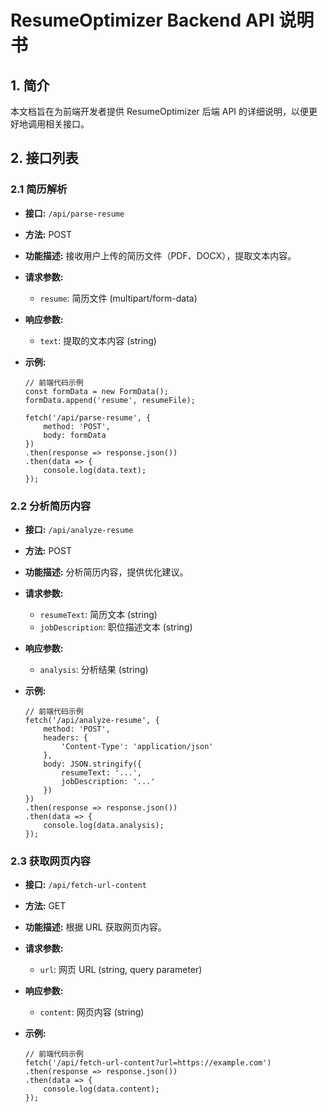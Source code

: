 # ResumeOptimizer Backend API 说明书

## 1. 简介

本文档旨在为前端开发者提供 ResumeOptimizer 后端 API 的详细说明，以便更好地调用相关接口。

## 2. 接口列表

### 2.1 简历解析

*   **接口:** `/api/parse-resume`
*   **方法:** POST
*   **功能描述:** 接收用户上传的简历文件（PDF、DOCX），提取文本内容。
*   **请求参数:**
    *   `resume`: 简历文件 (multipart/form-data)
*   **响应参数:**
    *   `text`: 提取的文本内容 (string)
*   **示例:**

    ```
    // 前端代码示例
    const formData = new FormData();
    formData.append('resume', resumeFile);

    fetch('/api/parse-resume', {
        method: 'POST',
        body: formData
    })
    .then(response => response.json())
    .then(data => {
        console.log(data.text);
    });
    ```

### 2.2 分析简历内容

*   **接口:** `/api/analyze-resume`
*   **方法:** POST
*   **功能描述:** 分析简历内容，提供优化建议。
*   **请求参数:**
    *   `resumeText`: 简历文本 (string)
    *   `jobDescription`: 职位描述文本 (string)
*   **响应参数:**
    *   `analysis`: 分析结果 (string)
*   **示例:**

    ```
    // 前端代码示例
    fetch('/api/analyze-resume', {
        method: 'POST',
        headers: {
            'Content-Type': 'application/json'
        },
        body: JSON.stringify({
            resumeText: '...',
            jobDescription: '...'
        })
    })
    .then(response => response.json())
    .then(data => {
        console.log(data.analysis);
    });
    ```

### 2.3 获取网页内容

*   **接口:** `/api/fetch-url-content`
*   **方法:** GET
*   **功能描述:** 根据 URL 获取网页内容。
*   **请求参数:**
    *   `url`: 网页 URL (string, query parameter)
*   **响应参数:**
    *   `content`: 网页内容 (string)
*   **示例:**

    ```
    // 前端代码示例
    fetch('/api/fetch-url-content?url=https://example.com')
    .then(response => response.json())
    .then(data => {
        console.log(data.content);
    });
